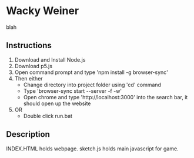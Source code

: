 # Wacky Weiner
blah
## Instructions

1. Download and Install Node.js
2. Download p5.js 
3. Open command prompt and type 'npm install -g browser-sync'
4. Then either
   * Change directory into project folder using 'cd' command
   * Type 'browser-sync start --server -f -w'
   * Open chrome and type 'http://localhost:3000' into the search bar, it should open up the website
5. OR
   * Double click run.bat
## Description
INDEX.HTML holds webpage.
sketch.js holds main javascript for game.

